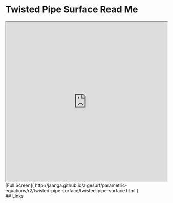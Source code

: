 Twisted Pipe Surface Read Me
===

<iframe src='http://jaanga.github.io/algesurf/parametric-equations/r2/twisted-pipe-surface/twisted-pipe-surface.html' width=100% height=500px >
There is an `iframe` here. It is not visible when viewed on github.com/algesurf. To view, please see 'Project Links' below.
</iframe>
[Full Screen]( http://jaanga.github.io/algesurf/parametric-equations/r2/twisted-pipe-surface/twisted-pipe-surface.html )
<br>
## Links 
<http://www.3d-meier.de/tut3/Seite65.html>  
